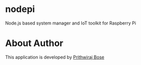 # nodepi
Node.js based system manager and IoT toolkit for Raspberry Pi

# About Author
This application is developed by [Prithwiraj Bose](https://sribasu.com)
